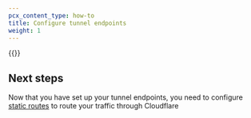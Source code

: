 ```yaml
---
pcx_content_type: how-to
title: Configure tunnel endpoints
weight: 1
---
```




{{<render file="_tunnel-endpoints.md" withParameters="`169.254.244.0/20`;;Magic Transit;;**Magic Transit** > **Manage Magic Transit configuration** > **Configure**.">}}


## Next steps

Now that you have set up your tunnel endpoints, you need to configure [static routes](/magic-transit/how-to/configure-static-routes/) to route your traffic through Cloudflare